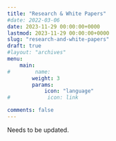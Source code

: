 ```yaml
---
title: "Research & White Papers"
#date: 2022-03-06
date: 2023-11-29 00:00:00+0000
lastmod: 2023-11-29 00:00:00+0000
slug: "research-and-white-papers"
draft: true
#layout: "archives"
menu:
    main:
#        name: 
        weight: 3
        params:
            icon: "language"
#            icon: link

comments: false
---
```


Needs to be updated.